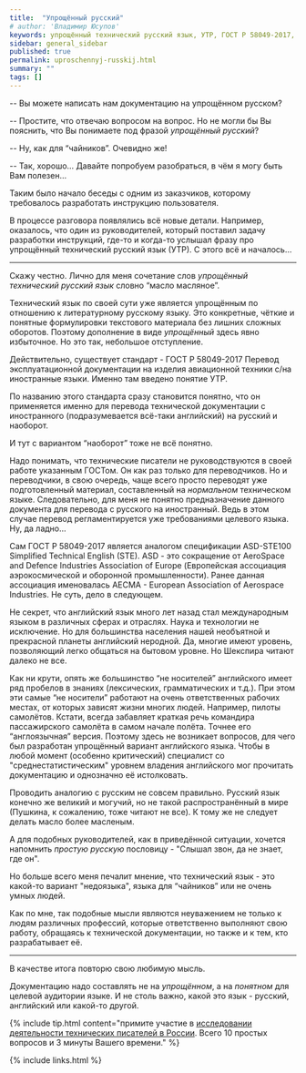 ```yaml
---
title:  "Упрощённый русский"
# author: 'Владимир Юсупов'
keywords: упрощённый технический русский язык, УТР, ГОСТ Р 58049-2017, ASD-STE100, Simplified Technical English, STE, техписатель, технический писатель москва, заметки техписателя
sidebar: general_sidebar
published: true
permalink: uproschennyj-russkij.html
summary: ""
tags: []
---
```


-- Вы можете написать нам документацию на упрощённом русском?

-- Простите, что отвечаю вопросом на вопрос. Но не могли бы Вы пояснить, что Вы понимаете под фразой *упрощённый русский*?

-- Ну, как для “чайников”. Очевидно же!

-- Так, хорошо… Давайте попробуем разобраться, в чём я могу быть Вам полезен…

Таким было начало беседы с одним из заказчиков, которому требовалось разработать инструкцию пользователя. 

В процессе разговора появлялись всё новые детали. Например, оказалось, что один из руководителей, который поставил  задачу разработки инструкций, где-то и когда-то услышал фразу про упрощённый технический русский язык (УТР). С этого всё и началось…

***

Скажу честно. Лично для меня сочетание слов *упрощённый технический русский язык* словно “масло масляное”. 

Технический язык по своей сути уже является упрощённым по отношению к литературному русскому языку. Это конкретные, чёткие и понятные формулировки текстового материала без лишних сложных оборотов. Поэтому дополнение в виде *упрощённый* здесь явно избыточное. Но это так, небольшое отступление.

Действительно, существует стандарт - ГОСТ Р 58049-2017 Перевод эксплуатационной документации на изделия авиационной техники с/на иностранные языки. Именно там введено понятие УТР.

По названию этого стандарта сразу становится понятно, что он применяется именно для перевода технической документации с иностранного (подразумевается всё-таки английский) на русский и наоборот.

И тут с вариантом “наоборот” тоже не всё понятно. 

Надо понимать, что технические писатели не руководствуются в своей работе указанным ГОСТом. Он как раз только для переводчиков. Но и переводчики, в свою очередь, чаще всего просто переводят уже подготовленный материал, составленный на *нормальном* техническом языке. Следовательно, для меня не понятно предназначение данного документа для перевода с русского на иностранный. Ведь в этом случае перевод регламентируется уже требованиями целевого языка. Ну, да ладно...

Сам ГОСТ Р 58049-2017 является аналогом спецификации ASD-STE100 Simplified Technical English (STE). ASD - это сокращение от AeroSpace and Defence Industries Association of Europe (Европейская ассоциация аэрокосмической и оборонной промышленности). Ранее данная ассоциация именовалась AECMA - European Association of Aerospace Industries. Не суть, дело в следующем.

Не секрет, что английский язык много лет назад стал международным языком в различных сферах и отраслях. Наука и технологии не исключение. Но для большинства населения нашей необъятной и прекрасной планеты английский неродной. Да, многие имеют уровень, позволяющий легко общаться на бытовом уровне. Но Шекспира читают далеко не все.

Как ни крути, опять же большинство “не носителей” английского имеет ряд пробелов в знаниях (лексических, грамматических и т.д.). При этом эти самые “не носители” работают на очень ответственных рабочих местах, от которых зависят жизни многих людей. Например, пилоты самолётов. Кстати, всегда забавляет краткая речь командира пассажирского самолёта в самом начале полёта. Точнее его “англоязычная” версия. Поэтому здесь не возникает вопросов, для чего был разработан упрощённый вариант английского языка. Чтобы в любой момент (особенно критический) специалист со "среднестатистическим" уровнем владения английского мог прочитать документацию и однозначно её истолковать. 

Проводить аналогию с русским не совсем правильно. Русский язык конечно же великий и могучий, но не такой распространённый в мире (Пушкина, к сожалению, тоже читают не все). К тому же не следует делать масло более масленым. 

А для подобных руководителей, как в приведённой ситуации, хочется напомнить *простую русскую* пословицу - "Слышал звон, да не знает, где он".

Но больше всего меня печалит мнение, что технический язык - это какой-то вариант "недоязыка", языка для “чайников” или не очень умных людей. 

Как по мне, так подобные мысли являются неуважением не только к людям различных профессий, которые ответственно выполняют свою работу, обращаясь к технической документации, но также и к тем, кто разрабатывает её.

***

В качестве итога повторю свою любимую мысль.

Документацию надо составлять не на *упрощённом*, а на *понятном* для целевой аудитории языке. И не столь важно, какой это язык - русский, английский или какой-то другой.

{% include tip.html content="примите участие в [исследовании деятельности технических писателей в России](https://techwritex.ru/survey.html). Всего 10 простых вопросов и 3 минуты Вашего времени." %}

{% include links.html %}

